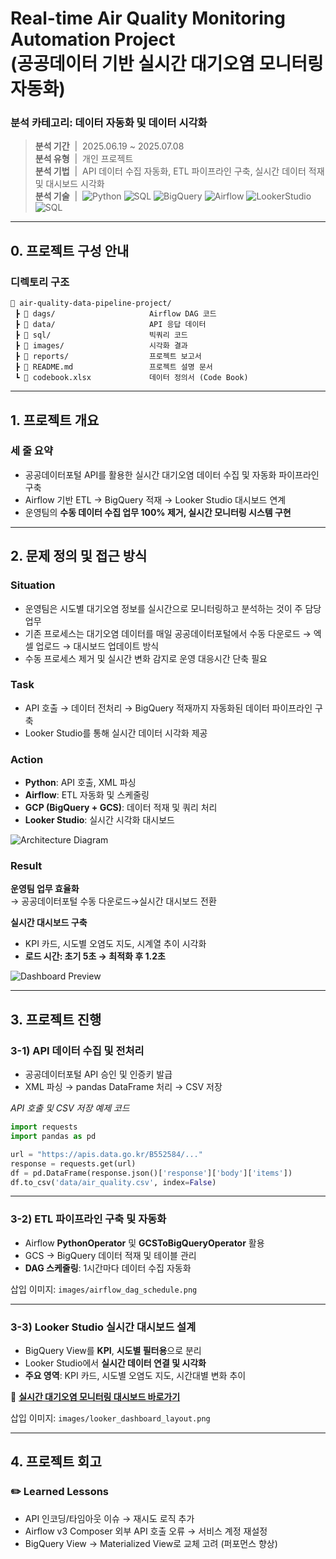 # Real-time Air Quality Monitoring Automation Project <br/> (공공데이터 기반 실시간 대기오염 모니터링 자동화)

### 분석 카테고리: 데이터 자동화 및 데이터 시각화
> **분석 기간** &nbsp;|&nbsp;  2025.06.19 ~ 2025.07.08  
> **분석 유형** &nbsp;|&nbsp;  개인 프로젝트  
> **분석 기법** &nbsp;|&nbsp;  API 데이터 수집 자동화, ETL 파이프라인 구축, 실시간 데이터 적재 및 대시보드 시각화  
> **분석 기술** &nbsp;|&nbsp;  ![Python](https://img.shields.io/badge/Python-3776AB?style=flat-square&logo=Python&logoColor=white) ![SQL](https://img.shields.io/badge/SQL-4479A1?style=flat-square&logo=MySQL&logoColor=white) ![BigQuery](https://img.shields.io/badge/BigQuery-4285F4?style=flat-square&logo=GoogleCloud&logoColor=white) ![Airflow](https://img.shields.io/badge/Airflow-017CEE?style=flat-square&logo=ApacheAirflow&logoColor=white) ![LookerStudio](https://img.shields.io/badge/LookerStudio-4285F4?style=flat-square&logo=Looker&logoColor=white) ![SQL](https://img.shields.io/badge/SQL-4479A1?style=flat-square&logo=MySQL&logoColor=white)


---

## 0. 프로젝트 구성 안내

### 디렉토리 구조

```plaintext
📁 air-quality-data-pipeline-project/
 ┣ 📁 dags/                     Airflow DAG 코드
 ┣ 📁 data/                     API 응답 데이터
 ┣ 📁 sql/                      빅쿼리 코드
 ┣ 📁 images/                   시각화 결과
 ┣ 📁 reports/                  프로젝트 보고서
 ┣ 📄 README.md                 프로젝트 설명 문서
 ┗ 📄 codebook.xlsx             데이터 정의서 (Code Book)
```

---

## 1. 프로젝트 개요

### 세 줄 요약
- 공공데이터포털 API를 활용한 실시간 대기오염 데이터 수집 및 자동화 파이프라인 구축
- Airflow 기반 ETL → BigQuery 적재 → Looker Studio 대시보드 연계
- 운영팀의 **수동 데이터 수집 업무 100% 제거, 실시간 모니터링 시스템 구현**

---

## 2. 문제 정의 및 접근 방식

### Situation
- 운영팀은 시도별 대기오염 정보를 실시간으로 모니터링하고 분석하는 것이 주 담당 업무
- 기존 프로세스는 대기오염 데이터를 매일 공공데이터포털에서 수동 다운로드 → 엑셀 업로드 → 대시보드 업데이트 방식
- 수동 프로세스 제거 및 실시간 변화 감지로 운영 대응시간 단축 필요

### Task
- API 호출 → 데이터 전처리 → BigQuery 적재까지 자동화된 데이터 파이프라인 구축
- Looker Studio를 통해 실시간 데이터 시각화 제공

### Action
- **Python**: API 호출, XML 파싱
- **Airflow**: ETL 자동화 및 스케줄링
- **GCP (BigQuery + GCS)**: 데이터 적재 및 쿼리 처리
- **Looker Studio**: 실시간 시각화 대시보드

![Architecture Diagram](images/architecture.png)

### Result
**운영팀 업무 효율화**  
→ 공공데이터포털 수동 다운로드→실시간 대시보드 전환  

**실시간 대시보드 구축**  
- KPI 카드, 시도별 오염도 지도, 시계열 추이 시각화
- **로드 시간: 초기 5초 → 최적화 후 1.2초**

![Dashboard Preview](images/dashboard.png)

---

## 3. 프로젝트 진행

### 3-1) API 데이터 수집 및 전처리
- 공공데이터포털 API 승인 및 인증키 발급
- XML 파싱 → pandas DataFrame 처리 → CSV 저장

*API 호출 및 CSV 저장 예제 코드*
```python
import requests
import pandas as pd

url = "https://apis.data.go.kr/B552584/..."
response = requests.get(url)
df = pd.DataFrame(response.json()['response']['body']['items'])
df.to_csv('data/air_quality.csv', index=False)
```

---

### 3-2) ETL 파이프라인 구축 및 자동화
- Airflow **PythonOperator** 및 **GCSToBigQueryOperator** 활용
- GCS → BigQuery 데이터 적재 및 테이블 관리
- **DAG 스케줄링**: 1시간마다 데이터 수집 자동화

삽입 이미지: `images/airflow_dag_schedule.png`

---

### 3-3) Looker Studio 실시간 대시보드 설계
- BigQuery View를 **KPI**, **시도별 필터용**으로 분리
- Looker Studio에서 **실시간 데이터 연결 및 시각화**
- **주요 영역**: KPI 카드, 시도별 오염도 지도, 시간대별 변화 추이

🔗 **[실시간 대기오염 모니터링 대시보드 바로가기](#)**

삽입 이미지: `images/looker_dashboard_layout.png`

---

## 4. 프로젝트 회고

### ✏️ Learned Lessons
- API 인코딩/타임아웃 이슈 → 재시도 로직 추가
- Airflow v3 Composer 외부 API 호출 오류 → 서비스 계정 재설정
- BigQuery View → Materialized View로 교체 고려 (퍼포먼스 향상)
